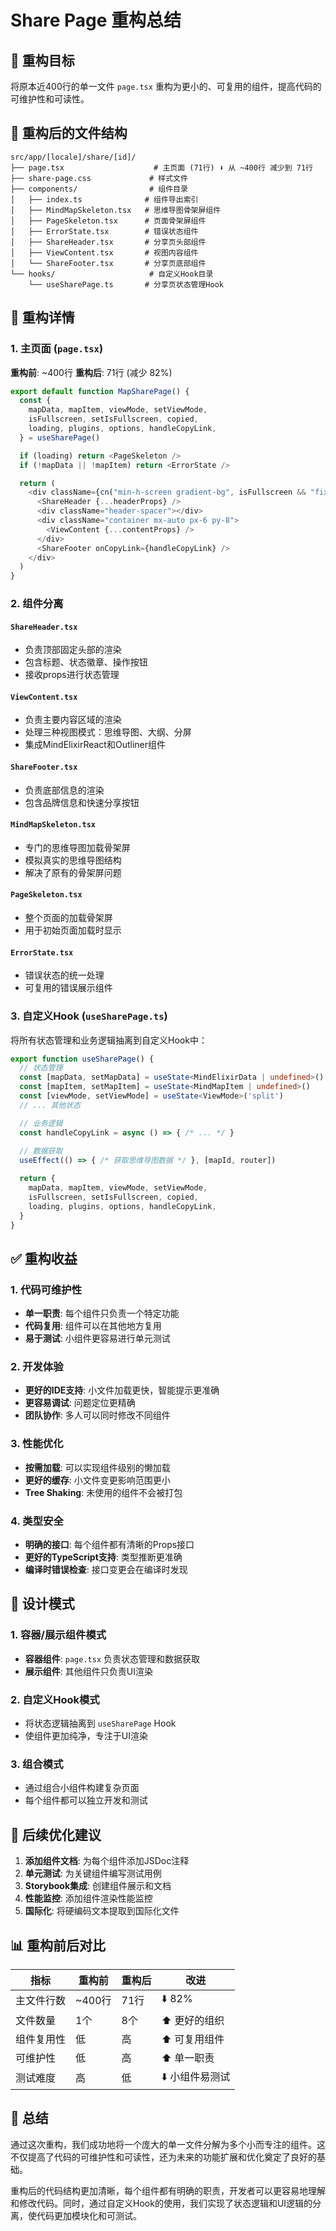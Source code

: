 # Share Page 重构总结

## 🎯 重构目标

将原本近400行的单一文件 `page.tsx` 重构为更小的、可复用的组件，提高代码的可维护性和可读性。

## 📁 重构后的文件结构

```
src/app/[locale]/share/[id]/
├── page.tsx                    # 主页面 (71行) ⬇️ 从 ~400行 减少到 71行
├── share-page.css             # 样式文件
├── components/                # 组件目录
│   ├── index.ts              # 组件导出索引
│   ├── MindMapSkeleton.tsx   # 思维导图骨架屏组件
│   ├── PageSkeleton.tsx      # 页面骨架屏组件
│   ├── ErrorState.tsx        # 错误状态组件
│   ├── ShareHeader.tsx       # 分享页头部组件
│   ├── ViewContent.tsx       # 视图内容组件
│   └── ShareFooter.tsx       # 分享页底部组件
└── hooks/                     # 自定义Hook目录
    └── useSharePage.ts       # 分享页状态管理Hook
```

## 🔧 重构详情

### 1. 主页面 (`page.tsx`)
**重构前**: ~400行
**重构后**: 71行 (减少 82%)

```typescript
export default function MapSharePage() {
  const {
    mapData, mapItem, viewMode, setViewMode,
    isFullscreen, setIsFullscreen, copied,
    loading, plugins, options, handleCopyLink,
  } = useSharePage()

  if (loading) return <PageSkeleton />
  if (!mapData || !mapItem) return <ErrorState />

  return (
    <div className={cn("min-h-screen gradient-bg", isFullscreen && "fixed inset-0 z-50")}>
      <ShareHeader {...headerProps} />
      <div className="header-spacer"></div>
      <div className="container mx-auto px-6 py-8">
        <ViewContent {...contentProps} />
      </div>
      <ShareFooter onCopyLink={handleCopyLink} />
    </div>
  )
}
```

### 2. 组件分离

#### `ShareHeader.tsx`
- 负责顶部固定头部的渲染
- 包含标题、状态徽章、操作按钮
- 接收props进行状态管理

#### `ViewContent.tsx`
- 负责主要内容区域的渲染
- 处理三种视图模式：思维导图、大纲、分屏
- 集成MindElixirReact和Outliner组件

#### `ShareFooter.tsx`
- 负责底部信息的渲染
- 包含品牌信息和快速分享按钮

#### `MindMapSkeleton.tsx`
- 专门的思维导图加载骨架屏
- 模拟真实的思维导图结构
- 解决了原有的骨架屏问题

#### `PageSkeleton.tsx`
- 整个页面的加载骨架屏
- 用于初始页面加载时显示

#### `ErrorState.tsx`
- 错误状态的统一处理
- 可复用的错误展示组件

### 3. 自定义Hook (`useSharePage.ts`)

将所有状态管理和业务逻辑抽离到自定义Hook中：

```typescript
export function useSharePage() {
  // 状态管理
  const [mapData, setMapData] = useState<MindElixirData | undefined>()
  const [mapItem, setMapItem] = useState<MindMapItem | undefined>()
  const [viewMode, setViewMode] = useState<ViewMode>('split')
  // ... 其他状态

  // 业务逻辑
  const handleCopyLink = async () => { /* ... */ }
  
  // 数据获取
  useEffect(() => { /* 获取思维导图数据 */ }, [mapId, router])

  return {
    mapData, mapItem, viewMode, setViewMode,
    isFullscreen, setIsFullscreen, copied,
    loading, plugins, options, handleCopyLink,
  }
}
```

## ✅ 重构收益

### 1. 代码可维护性
- **单一职责**: 每个组件只负责一个特定功能
- **代码复用**: 组件可以在其他地方复用
- **易于测试**: 小组件更容易进行单元测试

### 2. 开发体验
- **更好的IDE支持**: 小文件加载更快，智能提示更准确
- **更容易调试**: 问题定位更精确
- **团队协作**: 多人可以同时修改不同组件

### 3. 性能优化
- **按需加载**: 可以实现组件级别的懒加载
- **更好的缓存**: 小文件变更影响范围更小
- **Tree Shaking**: 未使用的组件不会被打包

### 4. 类型安全
- **明确的接口**: 每个组件都有清晰的Props接口
- **更好的TypeScript支持**: 类型推断更准确
- **编译时错误检查**: 接口变更会在编译时发现

## 🎨 设计模式

### 1. 容器/展示组件模式
- **容器组件**: `page.tsx` 负责状态管理和数据获取
- **展示组件**: 其他组件只负责UI渲染

### 2. 自定义Hook模式
- 将状态逻辑抽离到 `useSharePage` Hook
- 使组件更加纯净，专注于UI渲染

### 3. 组合模式
- 通过组合小组件构建复杂页面
- 每个组件都可以独立开发和测试

## 🚀 后续优化建议

1. **添加组件文档**: 为每个组件添加JSDoc注释
2. **单元测试**: 为关键组件编写测试用例
3. **Storybook集成**: 创建组件展示和文档
4. **性能监控**: 添加组件渲染性能监控
5. **国际化**: 将硬编码文本提取到国际化文件

## 📊 重构前后对比

| 指标 | 重构前 | 重构后 | 改进 |
|------|--------|--------|------|
| 主文件行数 | ~400行 | 71行 | ⬇️ 82% |
| 文件数量 | 1个 | 8个 | ⬆️ 更好的组织 |
| 组件复用性 | 低 | 高 | ⬆️ 可复用组件 |
| 可维护性 | 低 | 高 | ⬆️ 单一职责 |
| 测试难度 | 高 | 低 | ⬇️ 小组件易测试 |

## 🎉 总结

通过这次重构，我们成功地将一个庞大的单一文件分解为多个小而专注的组件。这不仅提高了代码的可维护性和可读性，还为未来的功能扩展和优化奠定了良好的基础。

重构后的代码结构更加清晰，每个组件都有明确的职责，开发者可以更容易地理解和修改代码。同时，通过自定义Hook的使用，我们实现了状态逻辑和UI逻辑的分离，使代码更加模块化和可测试。
